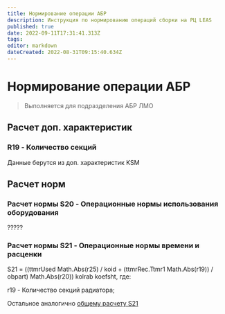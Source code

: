 ```yaml
---
title: Нормирование операции АБР
description: Инструкция по нормированию операций сборки на РЦ LEAS
published: true
date: 2022-09-11T17:31:41.313Z
tags: 
editor: markdown
dateCreated: 2022-08-31T09:15:40.634Z
---
```


# Нормирование операции АБР


>Выполняется для подразделения АБР ЛМО


## Расчет доп. характеристик

### R19 - Количество секций

Данные берутся из доп. характеристик KSM

## Расчет норм

### Расчет нормы S20 - Операционные нормы использования оборудования

?????

### Расчет нормы S21 - Операционные нормы времени и расценки

S21 = ((ttmrUsed  Math.Abs(r25) / koid + (ttmrRec.Ttmr1  Math.Abs(r19)) / obpart)  Math.Abs(r20))  kolrab  koefsht, где:

r19 - Количество секций радиатора;

Остальное аналогично [общему расчету S21](raschet-norm-s21.md)
